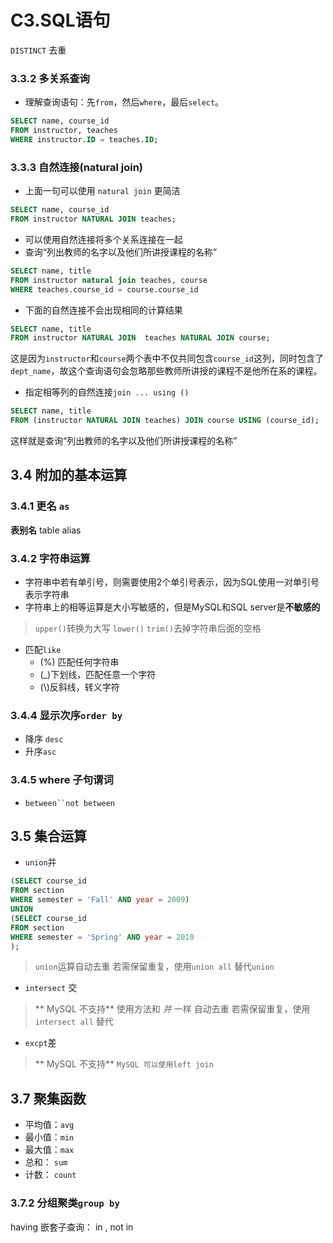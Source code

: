 # C3.SQL语句

`DISTINCT` 去重
### 3.3.2 多关系查询
- 理解查询语句：先`from`，然后`where`，最后`select`。

```sql
SELECT name, course_id 
FROM instructor, teaches 
WHERE instructor.ID = teaches.ID;
```

### 3.3.3 自然连接(natural join)

- 上面一句可以使用 `natural join` 更简洁
```sql
SELECT name, course_id
FROM instructor NATURAL JOIN teaches;

```

- 可以使用自然连接将多个关系连接在一起
- 查询“列出教师的名字以及他们所讲授课程的名称”
```sql
SELECT name, title
FROM instructor natural join teaches, course
WHERE teaches.course_id = course.course_id
```

- 下面的自然连接不会出现相同的计算结果
```sql
SELECT name, title
FROM instructor NATURAL JOIN  teaches NATURAL JOIN course;
```
这是因为`instructor`和`course`两个表中不仅共同包含`course_id`这列，同时包含了`dept_name`，故这个查询语句会忽略那些教师所讲授的课程不是他所在系的课程。

- 指定相等列的自然连接`join ... using ()`
```sql
SELECT name, title
FROM (instructor NATURAL JOIN teaches) JOIN course USING (course_id);
```
这样就是查询“列出教师的名字以及他们所讲授课程的名称”

## 3.4 附加的基本运算
### 3.4.1 更名 `as`
 **表别名** table alias
### 3.4.2 字符串运算
- 字符串中若有单引号，则需要使用2个单引号表示，因为SQL使用一对单引号表示字符串
- 字符串上的相等运算是大小写敏感的，但是MySQL和SQL server是**不敏感的**
> `upper()`转换为大写
> `lower()`
> `trim()`去掉字符串后面的空格

- 匹配`like`
    - (%) 匹配任何字符串
    - (_)下划线，匹配任意一个字符
    - (\\)反斜线，转义字符

### 3.4.4 显示次序`order by`
- 降序 `desc`
- 升序`asc`

### 3.4.5 where 子句谓词
- `between``not between`

## 3.5 集合运算
- `union`并

```sql
(SELECT course_id
FROM section
WHERE semester = 'Fall' AND year = 2009)
UNION
(SELECT course_id
FROM section
WHERE semester = 'Spring' AND year = 2010
);
```
> `union`运算自动去重
> 若需保留重复，使用`union all` 替代`union`

- `intersect` 交
> ** MySQL 不支持**
> 使用方法和 *并* 一样
> 自动去重
> 若需保留重复，使用`intersect all` 替代

- `excpt`差
> ** MySQL 不支持**
`MySQL 可以使用left join`
## 3.7 聚集函数
- 平均值：`avg`
- 最小值：`min`
- 最大值：`max`
- 总和：  `sum`
- 计数：  `count`

### 3.7.2 分组聚类`group by`


having
嵌套子查询： in , not in






```sql

```